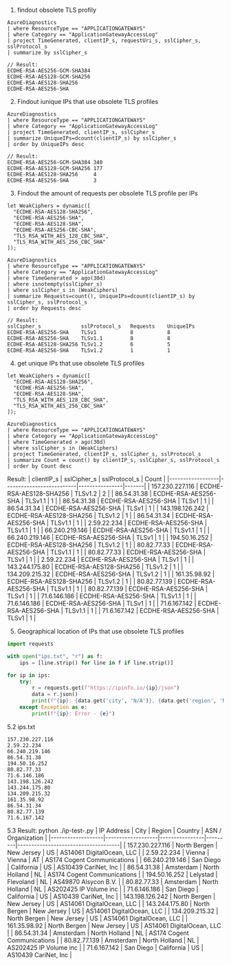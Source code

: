 1. findout obsolete TLS profily
```kusto
AzureDiagnostics
| where ResourceType == "APPLICATIONGATEWAYS"
| where Category == "ApplicationGatewayAccessLog"
| project TimeGenerated, clientIP_s, requestUri_s, sslCipher_s, sslProtocol_s
| summarize by sslCipher_s

// Result:
ECDHE-RSA-AES256-GCM-SHA384
ECDHE-RSA-AES128-GCM-SHA256
ECDHE-RSA-AES128-SHA256
ECDHE-RSA-AES256-SHA
```

2. Findout iunique IPs that use obsolete TLS profiles
```kusto
AzureDiagnostics
| where ResourceType == "APPLICATIONGATEWAYS"
| where Category == "ApplicationGatewayAccessLog"
| project TimeGenerated, clientIP_s, sslCipher_s
| summarize UniqueIPs=dcount(clientIP_s) by sslCipher_s
| order by UniqueIPs desc

// Result:
ECDHE-RSA-AES256-GCM-SHA384 340
ECDHE-RSA-AES128-GCM-SHA256 177
ECDHE-RSA-AES128-SHA256     4
ECDHE-RSA-AES256-SHA        3
```

3. Findout the amount of requests per obsolete TLS profile per IPs
```kusto
let WeakCiphers = dynamic([
  "ECDHE-RSA-AES128-SHA256",
  "ECDHE-RSA-AES256-SHA",
  "ECDHE-RSA-AES128-SHA",
  "ECDHE-RSA-AES256-CBC-SHA",
  "TLS_RSA_WITH_AES_128_CBC_SHA",
  "TLS_RSA_WITH_AES_256_CBC_SHA"
]);

AzureDiagnostics
| where ResourceType == "APPLICATIONGATEWAYS"
| where Category == "ApplicationGatewayAccessLog"
| where TimeGenerated > ago(30d)
| where isnotempty(sslCipher_s)
| where sslCipher_s in (WeakCiphers)
| summarize Requests=count(), UniqueIPs=dcount(clientIP_s) by sslCipher_s, sslProtocol_s
| order by Requests desc

// Result:
sslCipher_s	            sslProtocol_s	Requests	UniqueIPs
ECDHE-RSA-AES256-SHA	TLSv1	        8	        8
ECDHE-RSA-AES256-SHA	TLSv1.1	        8	        8
ECDHE-RSA-AES128-SHA256	TLSv1.2	        6	        5
ECDHE-RSA-AES256-SHA	TLSv1.2	        1	        1
```

4. get unique IPs that use obsolete TLS profiles
```kusto
let WeakCiphers = dynamic([
  "ECDHE-RSA-AES128-SHA256",
  "ECDHE-RSA-AES256-SHA",
  "ECDHE-RSA-AES128-SHA",
  "TLS_RSA_WITH_AES_128_CBC_SHA",
  "TLS_RSA_WITH_AES_256_CBC_SHA"
]);

AzureDiagnostics
| where ResourceType == "APPLICATIONGATEWAYS"
| where Category == "ApplicationGatewayAccessLog"
| where TimeGenerated > ago(30d)
| where sslCipher_s in (WeakCiphers)
| project TimeGenerated, clientIP_s, sslCipher_s, sslProtocol_s
| summarize Count = count() by clientIP_s, sslCipher_s, sslProtocol_s
| order by Count desc
```
Result:
| clientIP_s       | sslCipher_s              | sslProtocol_s | Count |
|------------------|--------------------------|----------------|-------|
| 157.230.227.116  | ECDHE-RSA-AES128-SHA256  | TLSv1.2        | 2     |
| 86.54.31.38      | ECDHE-RSA-AES256-SHA     | TLSv1.1        | 1     |
| 86.54.31.38      | ECDHE-RSA-AES256-SHA     | TLSv1          | 1     |
| 86.54.31.34      | ECDHE-RSA-AES256-SHA     | TLSv1          | 1     |
| 143.198.126.242  | ECDHE-RSA-AES128-SHA256  | TLSv1.2        | 1     |
| 86.54.31.34      | ECDHE-RSA-AES256-SHA     | TLSv1.1        | 1     |
| 2.59.22.234      | ECDHE-RSA-AES256-SHA     | TLSv1.1        | 1     |
| 66.240.219.146   | ECDHE-RSA-AES256-SHA     | TLSv1.1        | 1     |
| 66.240.219.146   | ECDHE-RSA-AES256-SHA     | TLSv1          | 1     |
| 194.50.16.252    | ECDHE-RSA-AES128-SHA256  | TLSv1.2        | 1     |
| 80.82.77.33      | ECDHE-RSA-AES256-SHA     | TLSv1.1        | 1     |
| 80.82.77.33      | ECDHE-RSA-AES256-SHA     | TLSv1          | 1     |
| 2.59.22.234      | ECDHE-RSA-AES256-SHA     | TLSv1          | 1     |
| 143.244.175.80   | ECDHE-RSA-AES128-SHA256  | TLSv1.2        | 1     |
| 134.209.215.32   | ECDHE-RSA-AES256-SHA     | TLSv1.2        | 1     |
| 161.35.98.92     | ECDHE-RSA-AES128-SHA256  | TLSv1.2        | 1     |
| 80.82.77.139     | ECDHE-RSA-AES256-SHA     | TLSv1.1        | 1     |
| 80.82.77.139     | ECDHE-RSA-AES256-SHA     | TLSv1          | 1     |
| 71.6.146.186     | ECDHE-RSA-AES256-SHA     | TLSv1.1        | 1     |
| 71.6.146.186     | ECDHE-RSA-AES256-SHA     | TLSv1          | 1     |
| 71.6.167.142     | ECDHE-RSA-AES256-SHA     | TLSv1.1        | 1     |
| 71.6.167.142     | ECDHE-RSA-AES256-SHA     | TLSv1          | 1     |

5. Geographical location of IPs that use obsolete TLS profiles
```python
import requests

with open("ips.txt", "r") as f:
    ips = [line.strip() for line in f if line.strip()]

for ip in ips:
    try:
        r = requests.get(f"https://ipinfo.io/{ip}/json")
        data = r.json()
        print(f"{ip}: {data.get('city', 'N/A')}, {data.get('region', 'N/A')}, {data.get('country', 'N/A')} — {data.get('org', 'N/A')}")
    except Exception as e:
        print(f"{ip}: Error - {e}")
```
5.2 ips.txt
```
157.230.227.116
2.59.22.234
66.240.219.146
86.54.31.38
194.50.16.252
80.82.77.33
71.6.146.186
143.198.126.242
143.244.175.80
134.209.215.32
161.35.98.92
86.54.31.34
80.82.77.139
71.6.167.142
```
5.3 Result:
python ./ip-test-.py
| IP Address        | City              | Region         | Country | ASN / Organization                  |
|-------------------|-------------------|----------------|---------|-------------------------------------|
| 157.230.227.116   | North Bergen      | New Jersey     | US      | AS14061 DigitalOcean, LLC           |
| 2.59.22.234       | Vienna            | Vienna         | AT      | AS174 Cogent Communications         |
| 66.240.219.146    | San Diego         | California     | US      | AS10439 CariNet, Inc                |
| 86.54.31.38       | Amsterdam         | North Holland  | NL      | AS174 Cogent Communications         |
| 194.50.16.252     | Lelystad          | Flevoland      | NL      | AS49870 Alsycon B.V.                |
| 80.82.77.33       | Amsterdam         | North Holland  | NL      | AS202425 IP Volume inc              |
| 71.6.146.186      | San Diego         | California     | US      | AS10439 CariNet, Inc                |
| 143.198.126.242   | North Bergen      | New Jersey     | US      | AS14061 DigitalOcean, LLC           |
| 143.244.175.80    | North Bergen      | New Jersey     | US      | AS14061 DigitalOcean, LLC           |
| 134.209.215.32    | North Bergen      | New Jersey     | US      | AS14061 DigitalOcean, LLC           |
| 161.35.98.92      | North Bergen      | New Jersey     | US      | AS14061 DigitalOcean, LLC           |
| 86.54.31.34       | Amsterdam         | North Holland  | NL      | AS174 Cogent Communications         |
| 80.82.77.139      | Amsterdam         | North Holland  | NL      | AS202425 IP Volume inc              |
| 71.6.167.142      | San Diego         | California     | US      | AS10439 CariNet, Inc                |

